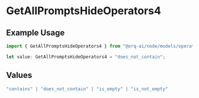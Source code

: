 # GetAllPromptsHideOperators4

## Example Usage

```typescript
import { GetAllPromptsHideOperators4 } from "@orq-ai/node/models/operations";

let value: GetAllPromptsHideOperators4 = "does_not_contain";
```

## Values

```typescript
"contains" | "does_not_contain" | "is_empty" | "is_not_empty"
```
